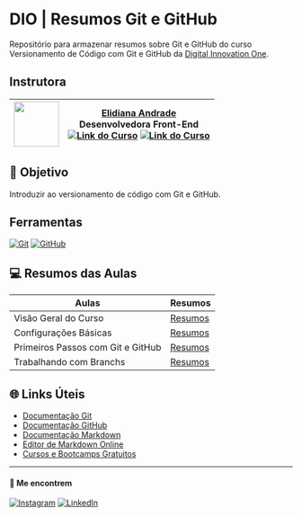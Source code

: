 
# DIO | Resumos Git e GitHub

Repositório para armazenar resumos sobre Git e GitHub do curso Versionamento de Código com Git e GitHub da [Digital Innovation One](https://www.dio.me/).

## Instrutora

| <img src="https://avatars.githubusercontent.com/u/97471199?v=4" width="80px"> | [Elidiana Andrade](https://github.com/elidianaandrade/) <br>Desenvolvedora Front-End<br>[![Link do Curso](https://img.shields.io/badge/▶-000?style=for-the-badge&logo=movie&logoColor=E94D5F)](https://web.dio.me/course/versionamento-de-codigo-com-git-e-github/learning/f3cbaa66-efbd-4c25-842e-2069c188c066) [![Link do Curso](https://img.shields.io/badge/Acesse%20o%20Curso%20na%20Plataforma-E94D5F?style=for-the-badge)](https://web.dio.me/course/versionamento-de-codigo-com-git-e-github/learning/f3cbaa66-efbd-4c25-842e-2069c188c066)|
|---------|---------|

## 🎯 Objetivo
Introduzir ao versionamento de código com Git e GitHub.

## Ferramentas
[![Git](https://img.shields.io/badge/git-%23F05033.svg?style=for-the-badge&logo=git&logoColor=white)](https://git-scm.com/doc)
[![GitHub](https://img.shields.io/badge/github-%23121011.svg?style=for-the-badge&logo=github&logoColor=white)](https://docs.github.com/)

## 💻 Resumos das Aulas
| Aulas | Resumos |
|-------|---------|
| Visão Geral do Curso | [Resumos](resumos/resumo1.md)|
| Configurações Básicas | [Resumos](resumos/resumo2.md)|
|Primeiros Passos com Git e GitHub| [Resumos](resumos/resumo3.md)
|Trabalhando com Branchs|[Resumos](resumos/resumo4.md)

## 🌐 Links Úteis 
- [Documentação Git](https://git-scm.com/doc)
- [Documentação GitHub](https://docs.github.com/pt)
- [Documentação Markdown](https://docs.github.com/pt/get-started/writing-on-github)
- [Editor de Markdown Online](https://readme.so/pt/editor)
- [Cursos e Bootcamps Gratuitos](https://www.dio.me/)
___
#### 👀 Me encontrem

[![Instagram](https://img.shields.io/badge/Instagram-%23E4405F.svg?style=for-the-badge&logo=Instagram&logoColor=white)](https://www.instagram.com/elninosantz/) 
[![LinkedIn](https://img.shields.io/badge/linkedin-%230077B5.svg?style=for-the-badge&logo=linkedin&logoColor=white)](https://www.linkedin.com/in/augustocesar-sf/)


